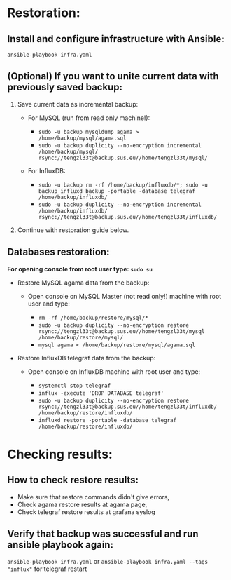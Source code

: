 # Restoration:
## Install and configure infrastructure with Ansible:

```ansible-playbook infra.yaml```

## (Optional) If you want to unite current data with previously saved backup:

1. Save current data as incremental backup:
    * For MySQL (run from read only machine!): 
        * ```sudo -u backup mysqldump agama > /home/backup/mysql/agama.sql```
        * ```sudo -u backup duplicity --no-encryption incremental /home/backup/mysql/ rsync://tengzl33t@backup.sus.eu//home/tengzl33t/mysql/```

    * For InfluxDB: 
        * ```sudo -u backup rm -rf /home/backup/influxdb/*; sudo -u backup influxd backup -portable -database telegraf /home/backup/influxdb/```
        * ```sudo -u backup duplicity --no-encryption incremental /home/backup/influxdb/ rsync://tengzl33t@backup.sus.eu//home/tengzl33t/influxdb/```

2. Continue with restoration guide below.

## Databases restoration:

**For opening console from root user type:
```sudo su```**

* Restore MySQL agama data from the backup:
    * Open console on MySQL Master (not read only!) machine with root user and type:

        * ```rm -rf /home/backup/restore/mysql/*```
        * ```sudo -u backup duplicity --no-encryption restore rsync://tengzl33t@backup.sus.eu//home/tengzl33t/mysql /home/backup/restore/mysql/```
        * ```mysql agama < /home/backup/restore/mysql/agama.sql```

* Restore InfluxDB telegraf data from the backup:

    * Open console on InfluxDB machine with root user and type:

        * ```systemctl stop telegraf```
        * ```influx -execute 'DROP DATABASE telegraf'```
        * ```sudo -u backup duplicity --no-encryption restore rsync://tengzl33t@backup.sus.eu//home/tengzl33t/influxdb/ /home/backup/restore/influxdb/```
        * ```influxd restore -portable -database telegraf /home/backup/restore/influxdb/```

# Checking results:
## How to check restore results:

* Make sure that restore commands didn't give errors,
* Check agama restore results at agama page,
* Check telegraf restore results at grafana syslog

## Verify that backup was successful and run ansible playbook again:

```ansible-playbook infra.yaml```
or
```ansible-playbook infra.yaml --tags "influx"```
for telegraf restart

